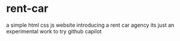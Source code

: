 # rent-car
a simple html css js website introducing a rent car agency 
its just an experimental work to try github capilot 
